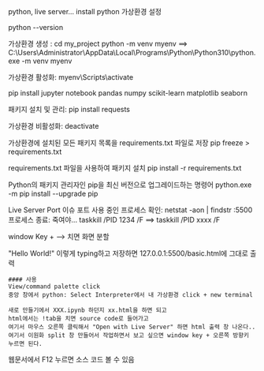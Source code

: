 

python, live server... install
python 가상환경 설정

python --version

가상환경 생성 :
cd my_project
python -m venv myenv
==> 
C:\Users\Administrator\AppData\Local\Programs\Python\Python310\python.exe -m venv myenv

가상환경 활성화:
myenv\Scripts\activate

pip install jupyter notebook pandas numpy scikit-learn matplotlib seaborn


패키지 설치 및 관리:
pip install requests

가상환경 비활성화:
deactivate

가상환경에 설치된 모든 패키지 목록을 requirements.txt 파일로 저장
pip freeze > requirements.txt

requirements.txt 파일을 사용하여 패키지 설치
pip install -r requirements.txt

Python의 패키지 관리자인 pip을 최신 버전으로 업그레이드하는 명령어
python.exe -m pip install --upgrade pip


Live Server Port 이슈
포트 사용 중인 프로세스 확인:
netstat -aon | findstr :5500
프로세스 종료: 죽여야...
taskkill /PID 1234 /F
==> taskkill /PID xxxx /F 


window Key + --> 치면 화면 분할
<body>
    "Hello World!" 이렇게 typing하고 저장하면 127.0.0.1:5500/basic.html에 그대로 출력


    #### 사용
    View/command palette click
    중앙 창에서 python: Select Interpreter에서 내 가상환경 click + new terminal

    새로 만들기에서 XXX.ipynb 하던지 xx.html을 하면 되고 
    html에서는 !tab을 치면 source code로 들어가고 
    여기서 마우스 오른쪽 클릭해서 "Open with Live Server" 하면 html 출력 창 나온다..
    여기서 이원화 split 창 만들어서 작업하면서 보고 싶으면 window key + 오른쪽 방향키 누르면 된다.


웹문서에서 F12 누르면 소스 코드 볼 수 있음
